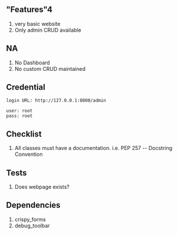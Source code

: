 ## "Features"4

1. very basic website
2. Only admin CRUD available

## NA

1. No Dashboard
2. No custom CRUD maintained

## Credential

    login URL: http://127.0.0.1:8000/admin

    user: root
    pass: root

## Checklist

1. All classes must have a documentation. i.e. PEP 257 -- Docstring Convention

## Tests

1. Does webpage exists?

## Dependencies

1. crispy_forms
2. debug_toolbar
